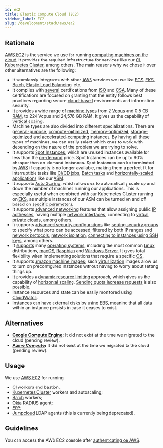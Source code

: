 ```yaml
---
id: ec2
title: Elastic Compute Cloud (EC2)
sidebar_label: EC2
slug: /development/stack/aws/ec2
---
```


## Rationale

[AWS EC2][EC2] is the service
we use for running [computing machines on the cloud](https://en.wikipedia.org/wiki/Cloud_computing).
It provides the required infrastructure
for services like our [CI][CI],
[Kubernetes Cluster][KUBERNETES],
among others.
The main reasons why we chose it
over other alternatives
are the following:

- It seamlessly integrates with other [AWS](/development/stack/aws/)
  services we use
  like [ECS](https://aws.amazon.com/ecs/),
  [EKS](/development/stack/aws/eks/),
  [Batch][BATCH],
  [Elastic Load Balancing](/development/stack/aws/elb/),
  etc.
- It complies with [several](https://aws.amazon.com/compliance/iso-certified/)
  certifications from
  [ISO](https://en.wikipedia.org/wiki/International_Organization_for_Standardization)
  and [CSA](https://en.wikipedia.org/wiki/Cloud_Security_Alliance).
  Many of these certifications are focused
  on granting that
  the entity follows best practices
  regarding secure [cloud-based](https://en.wikipedia.org/wiki/Cloud_computing)
  environments
  and information security.
- It provides a wide range of [machine types](https://aws.amazon.com/ec2/instance-types/)
  from 2 [Vcpus](https://docs.aws.amazon.com/AWSEC2/latest/UserGuide/instance-optimize-cpu.html)
  and 0.5 GB [RAM](https://en.wikipedia.org/wiki/Random-access_memory),
  to 224 Vcpus and 24,576 GB RAM.
  It gives us the capability of [vertical scaling](https://www.section.io/blog/scaling-horizontally-vs-vertically/).
- Machine types are also divided into different specializations.
  There are [general-purpose](https://docs.aws.amazon.com/AWSEC2/latest/UserGuide/general-purpose-instances.html),
  [compute-optimized](https://docs.aws.amazon.com/AWSEC2/latest/UserGuide/compute-optimized-instances.html),
  [memory-optimized](https://docs.aws.amazon.com/AWSEC2/latest/UserGuide/memory-optimized-instances.html),
  [storage-optimized](https://docs.aws.amazon.com/AWSEC2/latest/UserGuide/storage-optimized-instances.html)
  and [accelerated-computing](https://docs.aws.amazon.com/AWSEC2/latest/UserGuide/accelerated-computing-instances.html)
  instances.
  By having all these types of machines,
  we can easily select
  which ones to work with
  depending on the nature of the problem
  we are trying to solve.
- It supports [Spot Instances][SPOT],
  which are unused instances
  available for less than the [on-demand](https://docs.aws.amazon.com/AWSEC2/latest/UserGuide/ec2-on-demand-instances.html)
  price.
  Spot Instances can be up to 90%
  cheaper than on-demand instances.
  Spot Instances can be terminated by [AWS](/development/stack/aws/)
  if capacity is no longer available,
  making them a perfect fit
  for interruptible tasks
  like [CI/CD jobs][CI],
  [Batch tasks][BATCH]
  and [horizontally-scaled applications](https://gitlab.com/fluidattacks/product/-/blob/56683d3cfbc2b1be3ebe8ae6dd4627b066961aa9/makes/applications/integrates/back/deploy/prod/k8s/deployment.yaml#L7)
  like our [ASM](https://fluidattacks.com/categories/asm/).
- It supports [Auto Scaling](https://docs.aws.amazon.com/autoscaling/ec2/userguide/what-is-amazon-ec2-auto-scaling.html),
  which allows us to automatically scale up and down
  the number of machines running our applications.
  This is especially useful
  when combined with our Kubernetes Cluster
  running on [EKS](/development/stack/aws/eks/),
  as multiple instances of our ASM can be turned on and off
  based on [specific parameters](https://gitlab.com/fluidattacks/product/-/blob/56683d3cfbc2b1be3ebe8ae6dd4627b066961aa9/makes/applications/integrates/back/deploy/prod/k8s/deployment.yaml#L7).
- It supports [advanced networking](https://docs.aws.amazon.com/AWSEC2/latest/UserGuide/ec2-networking.html)
  features
  that allow assigning public [IP addresses](https://en.wikipedia.org/wiki/IP_address),
  having multiple [network interfaces](https://en.wikipedia.org/wiki/Network_interface),
  connecting to [virtual private clouds](https://docs.aws.amazon.com/AWSEC2/latest/UserGuide/using-vpc.html),
  among others.
- It supports [advanced security configurations](https://docs.aws.amazon.com/AWSEC2/latest/UserGuide/ec2-security.html)
  like [setting security groups](https://docs.aws.amazon.com/AWSEC2/latest/UserGuide/ec2-security-groups.html)
  to specify what ports can be accessed,
  filtered by both IP ranges and
  [network protocols](https://en.wikipedia.org/wiki/Lists_of_network_protocols),
  [network isolation](https://docs.aws.amazon.com/AWSEC2/latest/UserGuide/infrastructure-security.html),
  [connecting to instances using SSH keys](https://docs.aws.amazon.com/AWSEC2/latest/UserGuide/ec2-key-pairs.html),
  among others.
- It [supports](https://docs.aws.amazon.com/systems-manager/latest/userguide/prereqs-operating-systems.html)
  many [operating systems](https://en.wikipedia.org/wiki/Operating_system),
  including
  the most common [Linux](https://en.wikipedia.org/wiki/Linux)
  distributions,
  [macOS](https://en.wikipedia.org/wiki/MacOS),
  [Raspbian](https://en.wikipedia.org/wiki/Raspberry_Pi_OS)
  and [Windows Server](https://en.wikipedia.org/wiki/Windows_Server).
  It gives total flexibility when implementing solutions
  that require a specific
  [OS](https://en.wikipedia.org/wiki/Operating_system).
- It supports [amazon machine images](https://docs.aws.amazon.com/AWSEC2/latest/UserGuide/AMIs.html);
  such [virtualization](https://en.wikipedia.org/wiki/Virtual_machine)
  images allow us to turn on preconfigured instances
  without having to worry
  about setting things up.
- It provides a [dynamic resource limiting](https://docs.aws.amazon.com/AWSEC2/latest/UserGuide/ec2-resource-limits.html)
  approach,
  which gives us the capability of [horizontal scaling](https://www.section.io/blog/scaling-horizontally-vs-vertically/).
  [Sending quota increase requests](https://docs.aws.amazon.com/AWSEC2/latest/UserGuide/ec2-resource-limits.html)
  is also possible.
- Instance resources
  and state
  can be easily monitored
  using [CloudWatch](/development/stack/aws/cloudwatch/).
- Instances can have external disks
  by using [EBS](/development/stack/aws/ebs),
  meaning that
  all data within an instance persists
  in case it ceases to exist.

## Alternatives

- **[Google Compute Engine](https://cloud.google.com/compute):**
  It did not exist
  at the time we migrated to the cloud
  (pending review).
- **[Azure Compute](https://azure.microsoft.com/en-us/product-categories/compute/):**
  It did not exist
  at the time we migrated to the cloud
  (pending review).

## Usage

We use [AWS EC2][EC2] for running

- [CI][CI] workers and bastion;
- [Kubernetes Cluster][KUBERNETES] workers and autoscaling;
- [Batch][BATCH] workers;
- [Okta](/development/stack/okta) RADIUS agent;
- [ERP](https://en.wikipedia.org/wiki/Enterprise_resource_planning);
- [Jumpcloud](https://jumpcloud.com/) LDAP agents
  (this is currently being deprecated).

## Guidelines

You can access the AWS EC2 console
after [authenticating on AWS](/development/stack/aws#guidelines).

[EC2]: https://aws.amazon.com/ec2/
[CI]: /development/stack/gitlab-ci
[KUBERNETES]: /development/stack/gitlab-ci
[BATCH]: /development/stack/aws/batch/
[SPOT]: https://aws.amazon.com/ec2/spot/
